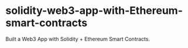# solidity-web3-app-with-Ethereum-smart-contracts
Built a Web3 App with Solidity + Ethereum Smart Contracts.
